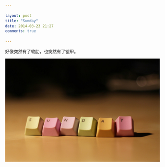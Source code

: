 ```yaml
---

layout: post
title: "Sunday"
date: 2014-03-23 21:27
comments: true

---
```

好像突然有了软肋，也突然有了铠甲。

![sunday](/media/pic/sunday.jpg)